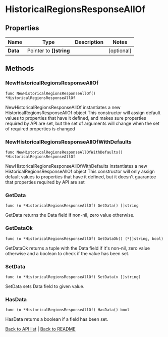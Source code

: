 # HistoricalRegionsResponseAllOf

## Properties

Name | Type | Description | Notes
------------ | ------------- | ------------- | -------------
**Data** | Pointer to **[]string** |  | [optional] 

## Methods

### NewHistoricalRegionsResponseAllOf

`func NewHistoricalRegionsResponseAllOf() *HistoricalRegionsResponseAllOf`

NewHistoricalRegionsResponseAllOf instantiates a new HistoricalRegionsResponseAllOf object
This constructor will assign default values to properties that have it defined,
and makes sure properties required by API are set, but the set of arguments
will change when the set of required properties is changed

### NewHistoricalRegionsResponseAllOfWithDefaults

`func NewHistoricalRegionsResponseAllOfWithDefaults() *HistoricalRegionsResponseAllOf`

NewHistoricalRegionsResponseAllOfWithDefaults instantiates a new HistoricalRegionsResponseAllOf object
This constructor will only assign default values to properties that have it defined,
but it doesn't guarantee that properties required by API are set

### GetData

`func (o *HistoricalRegionsResponseAllOf) GetData() []string`

GetData returns the Data field if non-nil, zero value otherwise.

### GetDataOk

`func (o *HistoricalRegionsResponseAllOf) GetDataOk() (*[]string, bool)`

GetDataOk returns a tuple with the Data field if it's non-nil, zero value otherwise
and a boolean to check if the value has been set.

### SetData

`func (o *HistoricalRegionsResponseAllOf) SetData(v []string)`

SetData sets Data field to given value.

### HasData

`func (o *HistoricalRegionsResponseAllOf) HasData() bool`

HasData returns a boolean if a field has been set.


[Back to API list](../README.md#documentation-for-api-endpoints) | [Back to README](../README.md)
